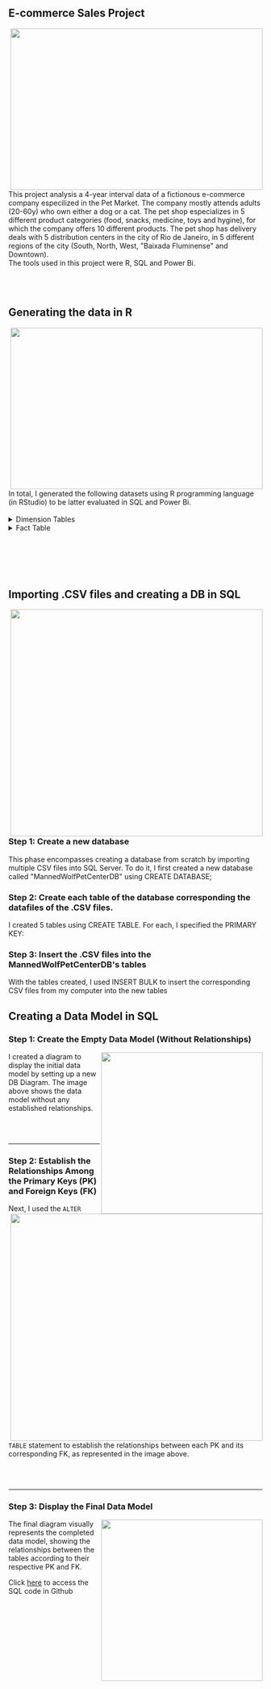 ## E-commerce Sales Project 
<img align="right" width="500" height="320" src="https://drive.google.com/uc?id=1dP7f8_ORmpAoVGIVIE5zeCCNPmubNNJJ">
This project analysis a 4-year interval data of a fictionous e-commerce company especilized in the Pet Market. The company mostly attends adults (20-60y) who own either a dog or a cat. The pet shop especializes in 5 different product categories (food, snacks, medicine, toys and hygine), for which the company offers 10 different products. The pet shop has delivery deals with 5 distribution centers in the city of Rio de Janeiro, in 5 different regions of the city (South, North, West, "Baixada Fluminense" and Downtown).
<br>
The tools used in this project were R, SQL and Power Bi.

<br><br>

## Generating the data in R 
<img align="right" width="500" height="320" src="https://drive.google.com/uc?id=1GYJsIZc6gqhxgwJAI6__pmzr1_loxYCZ">
In total, I generated the following datasets using R programming language (in RStudio) to be latter evaluated in SQL and Power Bi. 
<br> <br>
<details>
  <summary>Dimension Tables</summary>
  
  1. **dim_customers**
     - `customer_id`: Unique identifier for each customer
     - `first_name`: Customer's first name
     - `last_name`: Customer's last name
     - `email`: Customer's email address
     - `phone`: Customer's phone number
     - `registration_date`: Date of customer registration
     - `age`: Age of the customer
     -  `gender`: Gender of the customer
     - `marital_status`: Customer's marital status
     - `number_of_pets`: Number of pets owned

  2. **dim_products**
     - `product_id`: Unique product identifier
     - `product_name`: Name of the product
     - `category_id`: Product category identifier
     - `category`: Name of the category
     - `pet_type`: Type of pet the product is for
     - `price`: Price of the product
     - `stock_quantity`: Available stock quantity

  3. **dim_categories**
     - `category_id`: Unique category identifier
     - `category_name`: Name of the category
     - `category_description`: Description of the category

  4. **dim_distributors**
     - `distributor_id`: Unique distributor identifier
     - `distributor_region`: Distributor's geographical region
     - `distributor_state`: State of the distributor
     - `latitude`: Latitude of distributor's location
     - `longitude`: Longitude of distributor's location

</details>

<details>
  <summary>Fact Table</summary>
  
  1. **fact_sales**
     - `order_id`: Unique order identifier
     - `product_id`: Purchased product identifier
     - `customer_id`: Customer identifier
     - `distributor_id`: Distributor identifier
     - `sale_date`: Date of the sale
     - `quantity`: Quantity purchased
     - `total_amount`: Total purchase amount
     - `expected_delivery_date`: Estimated delivery date
     - `actual_delivery_date`: Actual delivery date

</details>

<br><br>
<br><br>

## Importing .CSV files and creating a DB in SQL
<img align="right" width="500" height="450" src="https://drive.google.com/uc?id=1HHn4R9Ix-q_x6y1szUHl6xPp7qEb0WKt">

### Step 1: Create a new database  

This phase encompasses creating a database from scratch by importing multiple CSV files into SQL Server. To do it, I first created a new database called "MannedWolfPetCenterDB" using CREATE DATABASE;

### Step 2: Create each table of the database corresponding the datafiles of the .CSV files.

I created 5 tables using CREATE TABLE. For each, I specified the PRIMARY KEY:

### Step 3: Insert the .CSV files into the MannedWolfPetCenterDB's tables

With the tables created, I used INSERT BULK to insert the corresponding CSV files from my computer into the new tables

## Creating a Data Model in SQL

### Step 1: Create the Empty Data Model (Without Relationships)

<img align="right" src="https://drive.google.com/uc?id=12Uq57n-5zp_Eo0GuFGSrNasFWk6jq7vk" style="height:320px; width:auto;">

I created a diagram to display the initial data model by setting up a new DB Diagram. The image above shows the data model without any established relationships.

<br><br>

---

### Step 2: Establish the Relationships Among the Primary Keys (PK) and Foreign Keys (FK)

<img align="right" width="500" height="450" src="drive.google.com/uc?id=1NPc9k9RbpJe9gcHcbza6zPkMgbZpIT69">

Next, I used the `ALTER TABLE` statement to establish the relationships between each PK and its corresponding FK, as represented in the image above.

<br><br>

---

### Step 3: Display the Final Data Model

<img align="right" src="https://drive.google.com/uc?id=13vkSjDcsHWd3Bx9m76MUaxjyL8oX2g0-" style="height:320px; width:auto;">

The final diagram visually represents the completed data model, showing the relationships between the tables according to their respective PK and FK.





Click <a href="https://github.com/Larissa-Cury/E-commerceProject/tree/8ac17a02d44452e4108c29fb308b85404a9ba64a/SQL%20Files/Create%20DB" target="_blank">here</a> to access the SQL code in Github

<br><br>

